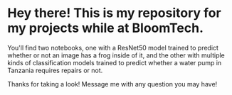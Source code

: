 # Hey there! This is my repository for my projects while at BloomTech.

You'll find two notebooks, one with a ResNet50 model trained to predict whether or not an image has a frog inside of it, and the other with multiple kinds of classification models trained to predict whether a water pump in Tanzania requires repairs or not.

Thanks for taking a look! Message me with any question you may have!
